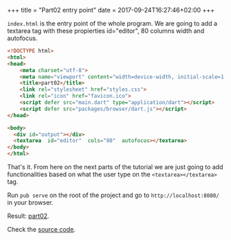+++
title = "Part02 entry point"
date = 2017-09-24T16:27:46+02:00
+++

`index.html` is the entry point of the whole program.
We are going to add a textarea tag with these propierties id="editor", 80 columns width and autofocus.

``` html
<!DOCTYPE html>
<html>
<head>
    <meta charset="utf-8">
    <meta name="viewport" content="width=device-width, initial-scale=1.0">
    <title>part02</title>
    <link rel="stylesheet" href="styles.css">
    <link rel="icon" href="favicon.ico">
    <script defer src="main.dart" type="application/dart"></script>
    <script defer src="packages/browser/dart.js"></script>
</head>

<body>
  <div id="output"></div>
  <textarea  id="editor"  cols="80"  autofocus></textarea>
</body>
</html>
```

That's it. From here on the next parts of the tutorial we are just going to add functionalities based on what the user type on
the `<textarea></textarea>` tag.

Run `pub serve` on the root of the project and go to `http://localhost:8080/` in your browser.

Result: [part02](https://ram535.github.io/text-editor-dart/part02/index.html).

Check the [source code](https://github.com/ram535/text-editor-dart/tree/master/part02).

